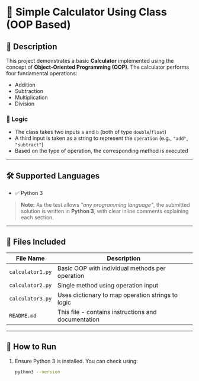 # 🔢 Simple Calculator Using Class (OOP Based)

## 📌 Description

This project demonstrates a basic **Calculator** implemented using the concept of **Object-Oriented Programming (OOP)**. The calculator performs four fundamental operations:

- Addition
- Subtraction
- Multiplication
- Division

### 🧠 Logic

- The class takes two inputs `a` and `b` (both of type `double`/`float`)
- A third input is taken as a string to represent the `operation` (e.g., `"add"`, `"subtract"`)
- Based on the type of operation, the corresponding method is executed

---

## 🛠️ Supported Languages

- ✅ Python 3

> **Note:** As the test allows _"any programming language"_, the submitted solution is written in **Python 3**, with clear inline comments explaining each section.

---

## 📂 Files Included

| File Name       | Description                                       |
|-----------------|---------------------------------------------------|
| `calculator1.py`| Basic OOP with individual methods per operation   |
| `calculator2.py`| Single method using operation input               |
| `calculator3.py`| Uses dictionary to map operation strings to logic |
| `README.md`     | This file - contains instructions and documentation|

---

## 🚀 How to Run

1. Ensure Python 3 is installed. You can check using:
   ```bash
   python3 --version
